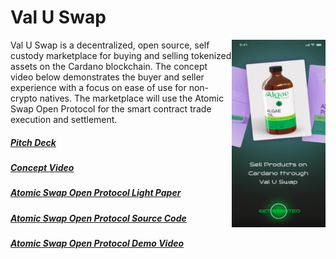 
# Val U Swap
<img align="right" width=150px height=300px src="https://github.com/lley154/valuswap/blob/main/images/val-u-swap.png">               
Val U Swap is a decentralized, open source, self custody marketplace for buying and selling tokenized assets on the Cardano blockchain. The concept video below demonstrates the buyer and seller experience with a focus on ease of use for non-crypto natives. The marketplace will use the Atomic Swap Open Protocol for the smart contract trade execution and settlement.


##### [Pitch Deck](https://github.com/lley154/valuswap/blob/main/docs/val-u-swap-deck.pdf)
##### [Concept Video](https://www.youtube.com/watch?v=uVY5fRDX2fw)
##### [Atomic Swap Open Protocol Light Paper](https://github.com/lley154/atomic-swap-open-protocol/blob/main/docs/Atomic-Swap-Open-Protocol-1.0.pdf)
##### [Atomic Swap Open Protocol Source Code](https://github.com/lley154/atomic-swap-open-protocol/tree/main)
##### [Atomic Swap Open Protocol Demo Video](https://www.youtube.com/watch?v=qy1gFzZeE3o)



